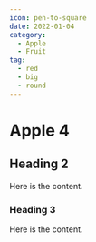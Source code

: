 ```yaml
---
icon: pen-to-square
date: 2022-01-04
category:
  - Apple
  - Fruit
tag:
  - red
  - big
  - round
---
```


# Apple 4

## Heading 2

Here is the content.

### Heading 3

Here is the content.
